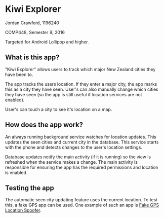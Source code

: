 # Kiwi Explorer
Jordan Crawford, 1196240

COMP448, Semester B, 2016

Targeted for Android Lollipop and higher.

## What is this app?
"Kiwi Explorer" allows users to track which major New Zealand cities they have been to.

The app tracks the users location. If they enter a major city, the app marks this as a city they have seen. User's can also manually change which cities they have seen (so the app is still useful if location services are not enabled).

User's can touch a city to see it's location on a map.

## How does the app work?
An always running background service watches for location updates. This updates the seen cities and current city in the database. This service starts with the phone and detects changes to the user's location settings.

Database updates notify the main activity (if it is running) so the view is refreshed when the service makes a change. The main activity is responsible for ensuring the app has the required permissions and location is enabled.

## Testing the app
The automatic seen city updating feature uses the current location. To test this, a fake GPS app can be used. One example of such an app is [Fake GPS Location Spoofer](https://play.google.com/store/apps/details?id=com.incorporateapps.fakegps.fre&hl=en).